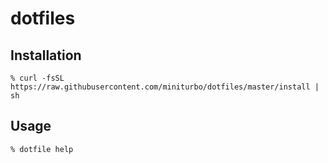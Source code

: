 # dotfiles

## Installation

```
% curl -fsSL https://raw.githubusercontent.com/miniturbo/dotfiles/master/install | sh
```

## Usage

```
% dotfile help
```
